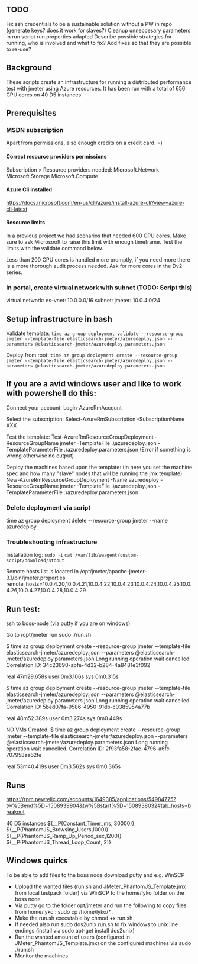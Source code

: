 ## TODO
Fix ssh credentials to be a sustainable solution without a PW in repo (generate keys? does it work for slaves?)
Cleanup unneccesary parameters in run script
run.properties adapted
Describe possible strategies for running, who is involved and what to fix?
Add fixes so that they are possible to re-use?


## Background
These scripts create an infrastructure for running a distributed performance test with jmeter using Azure resources. It has been run with a total of 656 CPU cores on 40 D5 instances.

## Prerequisites

### MSDN subscription
Apart from permissions, also enough credits on a credit card. =)

#### Correct resource providers permissions
Subscription > Resource providers needed:
Microsoft.Network
Microsoft.Storage
Microsoft.Compute

#### Azure Cli installed
https://docs.microsoft.com/en-us/cli/azure/install-azure-cli?view=azure-cli-latest

#### Resource limits
In a previous project we had scenarios that needed 600 CPU cores. Make sure to ask Microsooft to raise this limit with enough timeframe. Test the limits with the validate command below. 

Less than 200 CPU cores is handled more promptly, if you need more there is a more thorough audit process needed. 
Ask for more cores in the Dv2-series. 

### In portal, create virtual network with subnet (TODO: Script this)
virtual network: es-vnet: 10.0.0.0/16
subnet: jmeter: 10.0.4.0/24

## Setup infrastructure in bash
Validate template:
`time az group deployment validate --resource-group jmeter --template-file elasticsearch-jmeter/azuredeploy.json --parameters @elasticsearch-jmeter/azuredeploy.parameters.json`

Deploy from root: 
`time az group deployment create --resource-group jmeter --template-file elasticsearch-jmeter/azuredeploy.json --parameters @elasticsearch-jmeter/azuredeploy.parameters.json`

## If you are a avid windows user and like to work with powershell do this:
Connect your account:
Login-AzureRmAccount

Select the subscription:
Select-AzureRmSubscription -SubscriptionName XXX

Test the template:
Test-AzureRmResourceGroupDeployment -ResourceGroupName jmeter -TemplateFile .\azuredeploy.json -TemplateParameterFile .\azuredeploy.parameters.json (Error if something is wrong otherwise no output)

Deploy the machines based upon the template: (In here you set the machine spec and how many "slave" nodes that will be running the jmx template)
New-AzureRmResourceGroupDeployment -Name azuredeploy -ResourceGroupName jmeter -TemplateFile .\azuredeploy.json -TemplateParameterFile .\azuredeploy.parameters.json

### Delete deployment via script
time az group deployment delete --resource-group jmeter --name azuredeploy

### Troubleshooting infrastructure
Installation log:
`sudo -i`
`cat /var/lib/waagent/custom-script/download/stdout`

Remote hosts list is located in /opt/jmeter/apache-jmeter-3.1/bin/jmeter.properties
remote_hosts=10.0.4.20,10.0.4.21,10.0.4.22,10.0.4.23,10.0.4.24,10.0.4.25,10.0.4.26,10.0.4.27,10.0.4.28,10.0.4.29

## Run test:
ssh to boss-node (via putty if you are on windows)

Go to /opt/jmeter
run sudo ./run.sh


$ time az group deployment create --resource-group jmeter --template-file elasticsearch-jmeter/azuredeploy.json --parameters @elasticsearch-jmeter/azuredeploy.parameters.json
Long running operation wait cancelled.  Correlation ID: 34c23690-abfe-4d32-b284-4a8481e3f092

real	47m29.658s
user	0m3.106s
sys	0m0.315s

$ time az group deployment create --resource-group jmeter --template-file elasticsearch-jmeter/azuredeploy.json --parameters @elasticsearch-jmeter/azuredeploy.parameters.json
Long running operation wait cancelled.  Correlation ID: 5bed07fa-9586-4950-91db-c0385954a77b

real	48m52.389s
user	0m3.274s
sys	0m0.449s

NO VMs Created!
$ time az group deployment create --resource-group jmeter --template-file elasticsearch-jmeter/azuredeploy.json --parameters @elasticsearch-jmeter/azuredeploy.parameters.json
Long running operation wait cancelled.  Correlation ID: 2f93fa58-2fae-4796-a6fc-707958aa62fe

real	53m40.419s
user	0m3.562s
sys	0m0.365s

## Runs
https://rpm.newrelic.com/accounts/1649385/applications/54984775?tw%5Bend%5D=1508939904&tw%5Bstart%5D=1508938032#tab_hosts=breakout

40 D5 instances
${__P(Constant_Timer_ms, 30000)}
${__P(PhantomJS_Browsing_Users,1000)}
${__P(PhantomJS_Ramp_Up_Period_sec,1200)}
${__P(PhantomJS_Thread_Loop_Count, 2)}

## Windows quirks
To be able to add files to the boss node download putty and e.g. WinSCP

- Upload the wanted files (run.sh and JMeter_PhantomJS_Template.jmx from local testpack folder) via WinSCP to the home/lyko folder on the boss node
- Via putty go to the folder opt/jmeter and run the following to copy files from home/lyko : sudo cp /home/lyko/* .
- Make the run.sh executable by chmod +x run.sh 
- If needed also run sudo dos2unix run.sh to fix windows to unix line endings (install via sudo apt-get install dos2unix)
- Run the wanted amount of users (configured in JMeter_PhantomJS_Template.jmx) on the configured machines via sudo ./run.sh
- Monitor the machines
